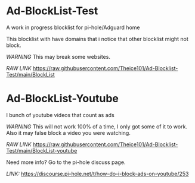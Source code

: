 # Ad-BlockList-Test

A work in progress blocklist for pi-hole/Adguard home

This blocklist with have domains that i notice that other blocklist might not block.

*WARNING* This may break some websites.

*RAW LINK* https://raw.githubusercontent.com/Theice101/Ad-Blocklist-Test/main/BlockList

# Ad-BlockList-Youtube

I bunch of youtube videos that count as ads

*WARNING* This will not work 100% of a time, I only got some of it to work. Also it may false block a video you were watching.

*RAW LINK* https://raw.githubusercontent.com/Theice101/Ad-Blocklist-Test/main/BlockList-youtube

Need more info? Go to the pi-hole discuss page.

*LINK:* https://discourse.pi-hole.net/t/how-do-i-block-ads-on-youtube/253
